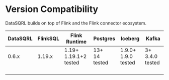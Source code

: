 # Version Compatibility

DataSQRL builds on top of Flink and the Flink connector ecosystem.

| DataSQRL | FlinkSQL | Flink Runtime                | Postgres             | Iceberg                    | Kafka                  |  
|----------|----------|------------------------------|----------------------|----------------------------|------------------------|
| 0.6.x    | 1.19.x   | 1.19+ <br /> 1.19.1+2 tested | 13+ <br /> 14 tested | 1.9.0+ <br /> 1.9.0 tested | 3+ <br /> 3.4.0 tested |
|          |          |                              |                      |                            |                        |
|          |          |                              |                      |                            |                        |
|          |          |                              |                      |                            |                        |
|          |          |                              |                      |                            |                        |
